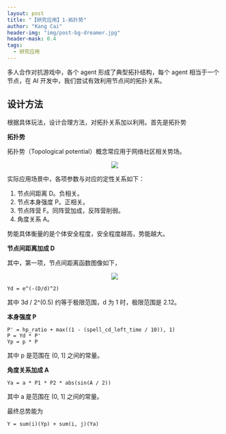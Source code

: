 ```yaml
---
layout: post
title: "【研究应用】1-拓扑势"
author: "Kang Cai"
header-img: "img/post-bg-dreamer.jpg"
header-mask: 0.4
tags:
  - 研究应用
---
```


多人合作对抗游戏中，各个 agent 形成了典型拓扑结构，每个 agent 相当于一个节点，在 AI 开发中，我们尝试有效利用节点间的拓扑关系。

## 设计方法

根据具体玩法，设计合理方法，对拓扑关系加以利用。首先是拓扑势

**拓扑势**

拓扑势（Topological potential）概念常应用于网络社区相关势场。

<center>
<img src="https://latex.codecogs.com/gif.latex?\varphi(v&space;i)=\sum_{j=1}^{n}\left(m&space;j&space;\times&space;e^{-\left(\frac{d&space;i&space;j}{\sigma}\right)^{2}}\right)"/>
</center>

实际应用场景中，各项参数与对应的定性关系如下：

1. 节点间距离 D。负相关。
2. 节点本身强度 P。正相关。
3. 节点阵营 F。同阵营加成，反阵营削弱。
4. 角度关系 A。

势能具体衡量的是个体安全程度，安全程度越高，势能越大。

**节点间距离加成 D**

其中，第一项，节点间距离函数图像如下，

<center>
<img src="https://kangcai.github.io/img/in-post/post-research-application/1.PNG" />
</center>

```buildoutcfg
Yd = e^(-(D/d)^2)
```

其中 3d / 2^(0.5) 约等于极限范围，d 为 1 时，极限范围是 2.12。

**本身强度 P**

```buildoutcfg
P' = hp_ratio + max((1 - (spell_cd_left_time / 10)), 1)
P = Yd * P'
Yp = p * P
```

其中 p 是范围在 (0, 1] 之间的常量。

**角度关系加成 A**

```buildoutcfg
Ya = a * P1 * P2 * abs(sin(A / 2))
```

其中 a 是范围在 (0, 1] 之间的常量。

最终总势能为

```buildoutcfg
Y = sum(i)(Yp) + sum(i, j)(Ya)
```